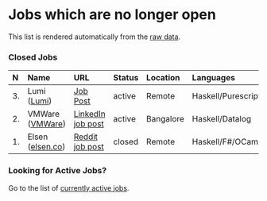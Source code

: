 # Jobs which are no longer open

This list is rendered automatically from the [raw data](https://github.com/fpindia/jobs/blob/main/raw/closed.csv).

### Closed Jobs


| N | Name | URL | Status | Location | Languages | Archive |
| :--- | :--- | :------- | :----- | :----- | :--------- | :--------- |
| 3. | Lumi ([Lumi](https://lumi.com)) | [Job Post](https://www.lumi.com/jobs/full-stack-engineer) | active | Remote | Haskell/Purescript | [Archive link](https://github.com/fpindia/jobs/blob/main/archive/20201023_lumi.md)
| 2. | VMWare ([VMWare](https://vmware.com)) | [LinkedIn job post](https://www.linkedin.com/jobs/view/2159654785) | active | Bangalore | Haskell/Datalog | [Archive link](https://github.com/fpindia/jobs/blob/main/archive/20201012_vmware.md)
| 1. | Elsen ([elsen.co](https://elsen.co)) | [Reddit job post](https://www.reddit.com/r/haskell/comments/j7kl2l/job_elsen_is_hiring_a_remote_haskell_engineer/) | closed | Remote | Haskell/F#/OCaml | [Archive link](https://github.com/fpindia/jobs/blob/main/archive/20201009_elsen.md)


### Looking for Active Jobs?

Go to the list of [currently active jobs](https://github.com/fpindia/jobs/blob/main/rendered/active.md).

